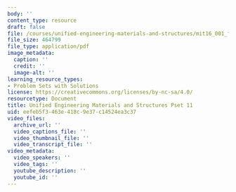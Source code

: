 ```yaml
---
body: ''
content_type: resource
draft: false
file: /courses/unified-engineering-materials-and-structures/mit16_001_f21_pset11.pdf
file_size: 464799
file_type: application/pdf
image_metadata:
  caption: ''
  credit: ''
  image-alt: ''
learning_resource_types:
- Problem Sets with Solutions
license: https://creativecommons.org/licenses/by-nc-sa/4.0/
resourcetype: Document
title: Unified Engineering Materials and Structures Pset 11
uid: eefeb5f3-463e-418c-9e37-c14524ea3c37
video_files:
  archive_url: ''
  video_captions_file: ''
  video_thumbnail_file: ''
  video_transcript_file: ''
video_metadata:
  video_speakers: ''
  video_tags: ''
  youtube_description: ''
  youtube_id: ''
---
```

